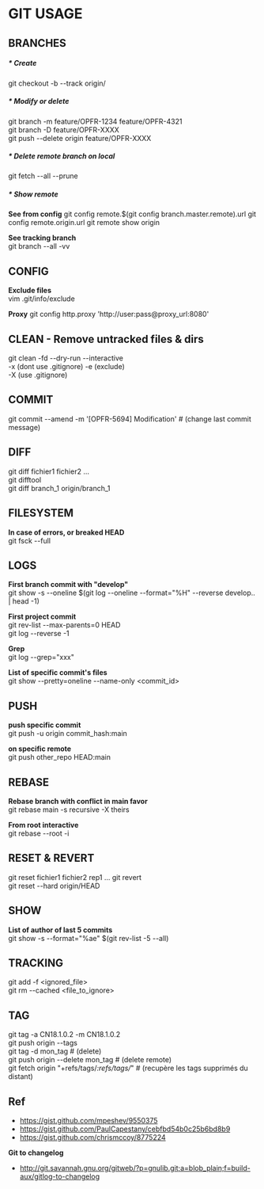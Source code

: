 GIT USAGE
=========

BRANCHES
------
##### * Create
git checkout -b <branch> --track origin/<branch>

##### * Modify or delete
git branch -m feature/OPFR-1234 feature/OPFR-4321  
git branch -D feature/OPFR-XXXX  
git push --delete origin feature/OPFR-XXXX  

##### * Delete remote branch on local
git fetch --all --prune 

##### * Show remote  
**See from config** 
git config remote.$(git config branch.master.remote).url
git config remote.origin.url
git remote show origin

**See tracking branch**  
git branch --all -vv

CONFIG
------
**Exclude files**  
vim .git/info/exclude  

**Proxy**
git config http.proxy 'http://user:pass@proxy_url:8080'

CLEAN - Remove untracked files & dirs
-----
git clean -fd --dry-run --interactive  
    -x (dont use .gitignore) -e (exclude) <pattern>  
    -X (use .gitignore)

COMMIT
------
git commit --amend -m '[OPFR-5694] Modification'    # (change last commit message)

DIFF
----
git diff fichier1 fichier2 ...  
git difftool  
git diff branch_1 origin/branch_1

FILESYSTEM
----------
**In case of errors, or breaked HEAD**  
git fsck --full

LOGS
---- 
**First branch commit with "develop"**  
git show -s --oneline $(git log --oneline --format="%H" --reverse develop.. | head -1)  

**First project commit**  
git rev-list --max-parents=0 HEAD  
git log --reverse -1  

**Grep**  
git log --grep="xxx"  

**List of specific commit's files**  
git show --pretty=oneline --name-only <commit_id>  

PUSH
----
**push specific commit**  
git push -u origin commit_hash:main

**on specific remote**  
git push other_repo HEAD:main  

REBASE
------
**Rebase branch with conflict in main favor**  
git rebase main -s recursive -X theirs  

**From root interactive**  
git rebase --root -i

RESET & REVERT
--------------
git reset fichier1 fichier2 rep1 ... 
git revert <commit>  
git reset --hard origin/HEAD
    
SHOW
----
**List of author of last 5 commits**  
git show -s --format="%ae" $(git rev-list -5 --all)  
    
TRACKING
--------
git add -f <ignored_file>  
git rm --cached <file_to_ignore> 

TAG
---
git tag -a CN18.1.0.2 -m CN18.1.0.2  
git push origin --tags  
git tag -d mon_tag      # (delete)  
git push origin --delete mon_tag    # (delete remote)  
git fetch origin "+refs/tags/*:refs/tags/*"     # (recupère les tags supprimés du distant)

Ref
---
* https://gist.github.com/mpeshev/9550375
* https://gist.github.com/PaulCapestany/cebfbd54b0c25b6bd8b9
* https://gist.github.com/chrismccoy/8775224

**Git to changelog**  
* http://git.savannah.gnu.org/gitweb/?p=gnulib.git;a=blob_plain;f=build-aux/gitlog-to-changelog
